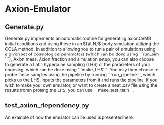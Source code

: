 # Axion-Emulator

## Generate.py
Generate.py implements an automatic routine for generating axionCAMB initial conditions and using these in an ${\it N}$-body simulation utilizing the COLA method. In addition to allowing you to run a pair of simulations using a given set of cosmological parameters (which can be done using ´´´run_sim´´´), Axion mass, Axion fraction and simulation setup, you can also choose to generate a Latin hypercube sampling (LHS) of the parameters of your choosing, which can be done using ´´´make_LHS´´´. You may then choose to probe these samples using the pipeline by running ´´´run_pipeline´´´, which picks up the LHS, inputs the parameters from it and runs the pipeline. If you wish to make your own emulator, or want to create a neat .csv file using the results fromn probing the LHS, you can use ´´´make_test_train´´´.

## test_axion_dependency.py
An example of how the emulator can be used is presented here.
